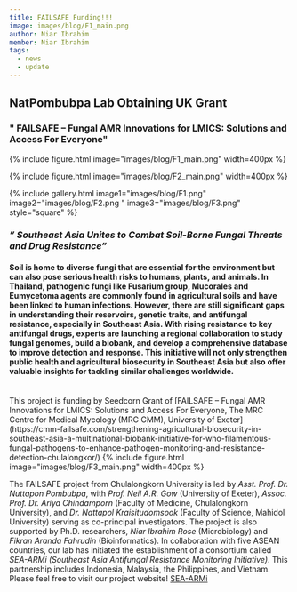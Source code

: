 ```yaml
---
title: FAILSAFE Funding!!!
image: images/blog/F1_main.png
author: Niar Ibrahim
member: Niar Ibrahim
tags:
  - news
  - update
---
```


## NatPombubpa Lab Obtaining UK Grant 
### " FAILSAFE – Fungal AMR Innovations for LMICS: Solutions and Access For Everyone"

{%
  include figure.html
  image="images/blog/F1_main.png"
  width=400px
%}

{%
  include figure.html
  image="images/blog/F2_main.png"
  width=400px
%}

{%
  include gallery.html
  image1="images/blog/F1.png"
  image2="images/blog/F2.png "
  image3="images/blog/F3.png"
  style="square"
%}

### _” Southeast Asia Unites to Combat Soil-Borne Fungal Threats and Drug Resistance”_
#### Soil is home to diverse fungi that are essential for the environment but can also pose serious health risks to humans, plants, and animals. In Thailand, pathogenic fungi like Fusarium group, Mucorales and Eumycetoma agents are commonly found in agricultural soils and have been linked to human infections. However, there are still significant gaps in understanding their reservoirs, genetic traits, and antifungal resistance, especially in Southeast Asia. With rising resistance to key antifungal drugs, experts are launching a regional collaboration to study fungal genomes, build a biobank, and develop a comprehensive database to improve detection and response. This initiative will not only strengthen public health and agricultural biosecurity in Southeast Asia but also offer valuable insights for tackling similar challenges worldwide.
<br>
This project is funding by Seedcorn Grant of [FAILSAFE – Fungal AMR Innovations for LMICS: Solutions and Access For Everyone, The MRC Centre for Medical Mycology (MRC CMM), University of Exeter](https://cmm-failsafe.com/strengthening-agricultural-biosecurity-in-southeast-asia-a-multinational-biobank-initiative-for-who-filamentous-fungal-pathogens-to-enhance-pathogen-monitoring-and-resistance-detection-chulalongkor/)
{%
  include figure.html
  image="images/blog/F3_main.png"
  width=400px
%}

The FAILSAFE project from Chulalongkorn University is led by *Asst. Prof. Dr. Nuttapon Pombubpa*, with *Prof. Neil A.R. Gow* (University of Exeter), *Assoc. Prof. Dr. Ariya Chindamporn* (Faculty of Medicine, Chulalongkorn University), and *Dr. Nattapol Kraisitudomsook* (Faculty of Science, Mahidol University) serving as co-principal investigators. The project is also supported by Ph.D. researchers, *Niar Ibrahim Rose* (Microbiology) and *Fikran Aranda Fahrudin* (Bioinformatics).
In collaboration with five ASEAN countries, our lab has initiated the establishment of a consortium called *SEA-ARMi (Southeast Asia Antifungal Resistance Monitoring Initiative)*. This partnership includes Indonesia, Malaysia, the Philippines, and Vietnam.
Please feel free to visit our project website! [SEA-ARMi](https://sea-armi.github.io/)
